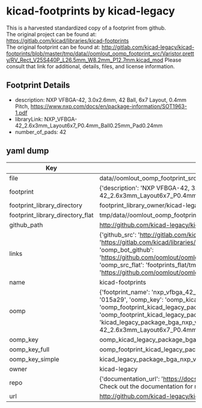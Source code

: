 # kicad-footprints by kicad-legacy  
This is a harvested standardized copy of a footprint from github.  
The original project can be found at:  
https://gitlab.com/kicad/libraries/kicad-footprints  
The original footprint can be found at:
http://gitlab.com/kicad-legacy/kicad-footprints/blob/master/tmp/data//oomlout_oomp_footprint_src/Varistor.pretty/RV_Rect_V25S440P_L26.5mm_W8.2mm_P12.7mm.kicad_mod
Please consult that link for additional, details, files, and license information.  
## Footprint Details
* description: NXP VFBGA-42, 3.0x2.6mm, 42 Ball, 6x7 Layout, 0.4mm Pitch, https://www.nxp.com/docs/en/package-information/SOT1963-1.pdf  
* libraryLink: NXP_VFBGA-42_2.6x3mm_Layout6x7_P0.4mm_Ball0.25mm_Pad0.24mm  
* number_of_pads: 42  
## yaml dump  
| Key | Value |  
| --- | --- |  
| file | data//oomlout_oomp_footprint_src/kicad-footprints/Package_BGA.pretty/NXP_VFBGA-42_2.6x3mm_Layout6x7_P0.4mm_Ball0.25mm_Pad0.24mm.kicad_mod |  
| footprint | {'description': 'NXP VFBGA-42, 3.0x2.6mm, 42 Ball, 6x7 Layout, 0.4mm Pitch, https://www.nxp.com/docs/en/package-information/SOT1963-1.pdf', 'libraryLink': 'NXP_VFBGA-42_2.6x3mm_Layout6x7_P0.4mm_Ball0.25mm_Pad0.24mm', 'number_of_pads': 42} |  
| footprint_library_directory | footprint_library_owner/kicad-legacy_kicad-footprints |  
| footprint_library_directory_flat | tmp/data//oomlout_oomp_footprint_src/footprints_flat/kicad_legacy_package_bga_nxp_vfbga_42_2_6x3mm_layout6x7_p0_4mm_ball0_25mm_pad0_24mm/working |  
| github_path | http://github.com/kicad-legacy/kicad-footprints/blob/master/tmp/data//oomlout_oomp_footprint_src/Package_BGA.pretty/NXP_VFBGA-42_2.6x3mm_Layout6x7_P0.4mm_Ball0.25mm_Pad0.24mm.kicad_mod |  
| links | {'github_src': 'http://gitlab.com/kicad-legacy/kicad-footprints/blob/master/tmp/data//oomlout_oomp_footprint_src/Varistor.pretty/RV_Rect_V25S440P_L26.5mm_W8.2mm_P12.7mm.kicad_mod', 'github_src_repo': 'https://gitlab.com/kicad/libraries/kicad-footprints', 'oomp_bot': 'tmp/data//oomlout_oomp_footprint_src/footprints/kicad_legacy_package_bga_nxp_vfbga_42_2_6x3mm_layout6x7_p0_4mm_ball0_25mm_pad0_24mm/working', 'oomp_bot_github': 'https://github.com/oomlout/oomlout_oomp_footprint_bot/tree/main/tmp/data//oomlout_oomp_footprint_src/footprints/kicad_legacy_package_bga_nxp_vfbga_42_2_6x3mm_layout6x7_p0_4mm_ball0_25mm_pad0_24mm/working', 'oomp_src_flat': 'footprints_flat/tmp/data//oomlout_oomp_footprint_src/footprints_flat/kicad_legacy_package_bga_nxp_vfbga_42_2_6x3mm_layout6x7_p0_4mm_ball0_25mm_pad0_24mm/working', 'oomp_src_flat_github': 'https://github.com/oomlout/oomlout_oomp_footprint_src/tree/main/tmp/data//oomlout_oomp_footprint_src/footprints_flat/kicad_legacy_package_bga_nxp_vfbga_42_2_6x3mm_layout6x7_p0_4mm_ball0_25mm_pad0_24mm/working'} |  
| name | kicad-footprints |  
| oomp | {'footprint_name': 'nxp_vfbga_42_2_6x3mm_layout6x7_p0_4mm_ball0_25mm_pad0_24mm', 'library_name': 'package_bga', 'md5': '015a293238d4505a6ae203a3dc4b0f26', 'md5_10': '015a293238', 'md5_5': '015a2', 'md5_6': '015a29', 'oomp_key': 'oomp_kicad_legacy_package_bga_nxp_vfbga_42_2_6x3mm_layout6x7_p0_4mm_ball0_25mm_pad0_24mm', 'oomp_key_extra': 'oomp_footprint_kicad_legacy_package_bga_nxp_vfbga_42_2_6x3mm_layout6x7_p0_4mm_ball0_25mm_pad0_24mm', 'oomp_key_full': 'oomp_footprint_kicad_legacy_package_bga_nxp_vfbga_42_2_6x3mm_layout6x7_p0_4mm_ball0_25mm_pad0_24mm_015a29', 'oomp_key_simple': 'kicad_legacy_package_bga_nxp_vfbga_42_2_6x3mm_layout6x7_p0_4mm_ball0_25mm_pad0_24mm', 'original_filename': 'data//oomlout_oomp_footprint_src/kicad-footprints/Package_BGA.pretty/NXP_VFBGA-42_2.6x3mm_Layout6x7_P0.4mm_Ball0.25mm_Pad0.24mm.kicad_mod', 'owner_name': 'kicad_legacy'} |  
| oomp_key | oomp_kicad_legacy_package_bga_nxp_vfbga_42_2_6x3mm_layout6x7_p0_4mm_ball0_25mm_pad0_24mm |  
| oomp_key_full | oomp_footprint_kicad_legacy_package_bga_nxp_vfbga_42_2_6x3mm_layout6x7_p0_4mm_ball0_25mm_pad0_24mm |  
| oomp_key_simple | kicad_legacy_package_bga_nxp_vfbga_42_2_6x3mm_layout6x7_p0_4mm_ball0_25mm_pad0_24mm |  
| owner | kicad-legacy |  
| repo | {'documentation_url': 'https://docs.github.com/rest/overview/resources-in-the-rest-api#rate-limiting', 'message': "API rate limit exceeded for 84.66.142.224. (But here's the good news: Authenticated requests get a higher rate limit. Check out the documentation for more details.)"} |  
| url | http://github.com/kicad-legacy/kicad-footprints |  

